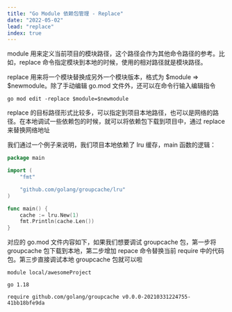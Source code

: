 ```yaml
---
title: "Go Module 依赖包管理 - Replace"
date: "2022-05-02"
lead: "replace"
index: true
---
```


module 用来定义当前项目的模块路径，这个路径会作为其他命令路径的参考。比如，replace 命令指定模块到本地的时候，使用的相对路径就是模块路径。

replace 用来将一个模块替换成另外一个模块版本，格式为 $module => $newmodule。除了手动编辑 go.mod 文件外，还可以在命令行输入编辑指令

```
go mod edit -replace $module=$newmodule
```

replace 的目标路径形式比较多，可以指定到项目本地路径，也可以是网络的路径。在本地调试一些依赖包的时候，就可以将依赖包下载到项目中，通过 replace 来替换网络地址

我们通过一个例子来说明，我们项目本地依赖了 lru 缓存，main 函数的逻辑：

```go
package main

import (
	"fmt"

	"github.com/golang/groupcache/lru"
)

func main() {
	cache := lru.New(1)
	fmt.Println(cache.Len())
}
```

对应的 go.mod 文件内容如下，如果我们想要调试 groupcache 包，第一步将 groupcache 包下载到本地，第二步增加 repace 命令替换当前 require 中的代码包。第三步直接调试本地 groupcache 包就可以啦

```
module local/awesomeProject

go 1.18

require github.com/golang/groupcache v0.0.0-20210331224755-41bb18bfe9da
```